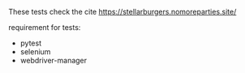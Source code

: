 These tests check the cite https://stellarburgers.nomoreparties.site/

requirement for tests:
- pytest
- selenium
- webdriver-manager
